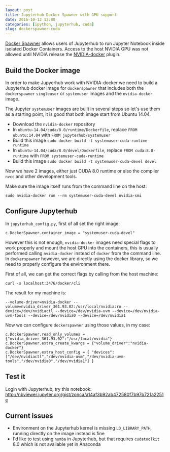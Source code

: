 ```yaml
---
layout: post
title: Jupyterhub Docker Spawner with GPU support
date: 2016-10-12 12:00
categories: [ipython, jupyterhub, cuda]
slug: dockerspawner-cuda
---
```


[Docker Spawner](https://github.com/jupyterhub/dockerspawner) allows users of Jupyterhub to run Jupyter Notebook inside isolated Docker Containers.
Access to the host NVIDIA GPU was not allowed until NVIDIA release the [NVIDIA-docker](https://github.com/NVIDIA/nvidia-docker) plugin.

## Build the Docker image

In order to make Jupyerhub work with NVIDIA-docker we need to build a Jupyterhub docker image for `dockerspawner` that includes both the `dockerspawner` `singleuser` or `systemuser` images and the `nvidia-docker` image.

The Jupyter `systemuser` images are built in several steps so let's use them as a starting point, it is good that both image start from Ubuntu 14.04.

* Download the `nvidia-docker` repository
* In `ubuntu-14.04/cuda/8.0/runtime/Dockerfile`, replace `FROM ubuntu:14.04` with `FROM jupyterhub/systemuser`
* Build this image `sudo docker build -t systemuser-cuda-runtime runtime`
* In `ubuntu-14.04/cuda/8.0/devel/Dockerfile`, replace `FROM cuda:8.0-runtime` with `FROM systemuser-cuda-runtime`
* Build this image `sudo docker build -t systemuser-cuda-devel devel`

Now we have 2 images, either just CUDA 8.0 runtime or also the compiler `nvcc` and other development tools.

Make sure the image itself runs from the command line on the host:

    sudo nvidia-docker run --rm systemuser-cuda-devel nvidia-smi 

## Configure Jupyterhub

In `jupyterhub_config.py`, first of all set the right image:

    c.DockerSpawner.container_image = "systemuser-cuda-devel"
    
However this is not enough, `nvidia-docker` images need special flags to work properly and mount the host GPU into the containers, this is usually performed calling `nvidia-docker` instead of `docker` from the command line.
In `dockerspawner` however, we are directly using the docker library, so we need to properly configure the environment there.

First of all, we can get the correct flags by calling from the host machine:

    curl -s localhost:3476/docker/cli

The result for my machine is:

    --volume-driver=nvidia-docker --volume=nvidia_driver_361.93.02:/usr/local/nvidia:ro --device=/dev/nvidiactl --device=/dev/nvidia-uvm --device=/dev/nvidia-uvm-tools --device=/dev/nvidia0 --device=/dev/nvidia1
    
Now we can configure `dockerspawner` using those values, in my case:

```
c.DockerSpawner.read_only_volumes = {"nvidia_driver_361.93.02":"/usr/local/nvidia"}
c.DockerSpawner.extra_create_kwargs = {"volume_driver":"nvidia-docker"}
c.DockerSpawner.extra_host_config = { "devices":["/dev/nvidiactl","/dev/nvidia-uvm","/dev/nvidia-uvm-tools","/dev/nvidia0","/dev/nvidia1"] }
```

## Test it

Login with Jupyterhub, try this notebook: <http://nbviewer.jupyter.org/gist/zonca/a14af3b92ab472580f7b97b721a2251e>

## Current issues

* Environment on the Jupyterhub kernel is missing `LD_LIBRARY_PATH`, running directly on the image instead is fine
* I'd like to test using `numba` in Jupyterhub, but that requires `cudatoolkit` 8.0 which is not available yet in Anaconda
